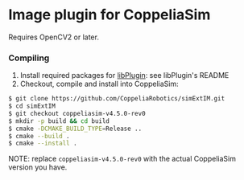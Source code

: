 # Image plugin for CoppeliaSim

Requires OpenCV2 or later.

### Compiling

1. Install required packages for [libPlugin](https://github.com/CoppeliaRobotics/libPlugin): see libPlugin's README
2. Checkout, compile and install into CoppeliaSim:
```sh
$ git clone https://github.com/CoppeliaRobotics/simExtIM.git
$ cd simExtIM
$ git checkout coppeliasim-v4.5.0-rev0
$ mkdir -p build && cd build
$ cmake -DCMAKE_BUILD_TYPE=Release ..
$ cmake --build .
$ cmake --install .
```

NOTE: replace `coppeliasim-v4.5.0-rev0` with the actual CoppeliaSim version you have.
